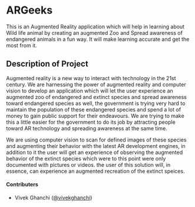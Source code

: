 # ARGeeks
This is an Augmented Reality application which will help in learning  about Wild life animal by creating an augmented Zoo and Spread awareness of endangered animals in a fun way. It will make learning accurate and get the most from it.

## Description of Project

 Augmented reality is a new way to interact with technology in the 21st century. 
We are harnessing the power of augmented reality and computer vision to develop an application which will let the user experience an augmented zoo of endangered and extinct species and spread awareness toward endangered species as well, the government is trying very hard to maintain the population of these endangered species and spend a lot of money to gain public support for their endeavours. We are trying to make this a little easier for the government to do its job by attracting people toward AR technology and spreading awareness at the same time.

We are using computer vision to scan for defined images of these species and augmenting their behavior with the latest AR development engines, in addition to it the user will get an experience of observing the augmented behavior of the extinct species which were to this point were only documented with pictures or videos. the user of this solution will, in essence, can experience an augmented recreation of the extinct speices.


#### Contributers

- Vivek Ghanchi ([@vivekghanchi](https://github.com/vivekghanchi))

